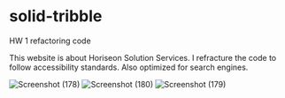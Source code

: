 # solid-tribble
HW 1 refactoring code

This website is about Horiseon Solution Services. I refracture the code to
follow accessibility standards. Also optimized for search engines.


![Screenshot (178)](https://user-images.githubusercontent.com/80432031/144694230-d0493511-ed7f-48ab-8e13-3f7156a652c8.png)
![Screenshot (180)](https://user-images.githubusercontent.com/80432031/144694233-91f7a674-786f-4ad5-9486-3fe8914b8a02.png)
![Screenshot (179)](https://user-images.githubusercontent.com/80432031/144694237-03942cad-f7a5-44b0-b6ad-f79763a62c63.png)

